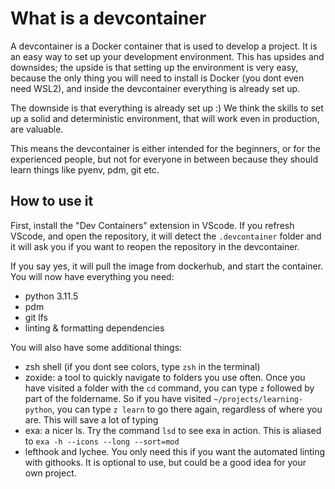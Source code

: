 # What is a devcontainer

A devcontainer is a Docker container that is used to develop a project. It is an easy way to set up your
development environment. This has upsides and downsides; the upside is that setting up the environment is
very easy, because the only thing you will need to install is Docker (you dont even need WSL2), and
inside the devcontainer everything is already set up.

The downside is that everything is already set up :) We think the skills to set up a solid
and deterministic environment, that will work even in production, are valuable.

This means the devcontainer is either intended for the beginners, or for the
experienced people, but not for everyone in between because they should learn
things like pyenv, pdm, git etc.

## How to use it

First, install the "Dev Containers" extension in VScode.
If you refresh VScode, and open the repository, it will detect the `.devcontainer` folder
and it will ask you if you want to reopen the repository in the devcontainer.

If you say yes, it will pull the image from dockerhub, and start the container.
You will now have everything you need:

- python 3.11.5
- pdm
- git lfs
- linting & formatting dependencies

You will also have some additional things:

- zsh shell (if you dont see colors, type `zsh` in the terminal)
- zoxide: a tool to quickly navigate to folders you use often. Once you have visited a folder with the `cd` command, you can type `z` followed by part of the foldername. So if you have visited `~/projects/learning-python`, you can type `z learn` to go there again, regardless of where you are. This will save a lot of typing
- exa: a nicer ls. Try the command `lsd` to see exa in action. This is aliased to `exa -h --icons --long --sort=mod`
- lefthook and lychee. You only need this if you want the automated linting with githooks. It is optional to use, but could be a good idea for your own project.
